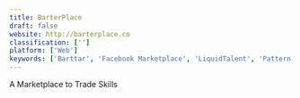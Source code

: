 ```yaml
---
title: BarterPlace
draft: false 
website: http://barterplace.co
classification: ['']
platform: ['Web']
keywords: ['Barttar', 'Facebook Marketplace', 'LiquidTalent', 'Pattern by Etsy', 'Sharehive']
---
```

A Marketplace to Trade Skills